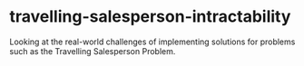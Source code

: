 # travelling-salesperson-intractability
Looking at the real-world challenges of implementing solutions for problems such as the Travelling Salesperson Problem.
